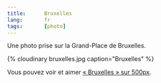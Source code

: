 ```yaml
---
title:      Bruxelles
lang:       fr
tags:       [photo]
---
```


Une photo prise sur la Grand-Place de Bruxelles.

{% cloudinary bruxelles.jpg caption="Bruxelles" %}

Vous pouvez voir et aimer [« Bruxelles » sur 500px](http://500px.com/photo/1159934).
